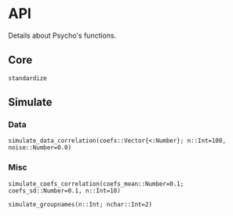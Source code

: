 # API

Details about Psycho's functions.


## Core

```@docs
standardize
```




## Simulate

### Data

```@docs
simulate_data_correlation(coefs::Vector{<:Number}; n::Int=100, noise::Number=0.0)
```

### Misc

```@docs
simulate_coefs_correlation(coefs_mean::Number=0.1; coefs_sd::Number=0.1, n::Int=10)
```

```@docs
simulate_groupnames(n::Int; nchar::Int=2)
```




